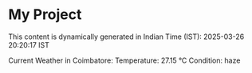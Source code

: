 # My Project

This content is dynamically generated in Indian Time (IST): 2025-03-26 20:20:17 IST


Current Weather in Coimbatore:
Temperature: 27.15 °C
Condition: haze
